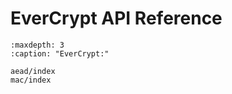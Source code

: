 # EverCrypt API Reference

```{toctree}
:maxdepth: 3
:caption: "EverCrypt:"

aead/index
mac/index
```

